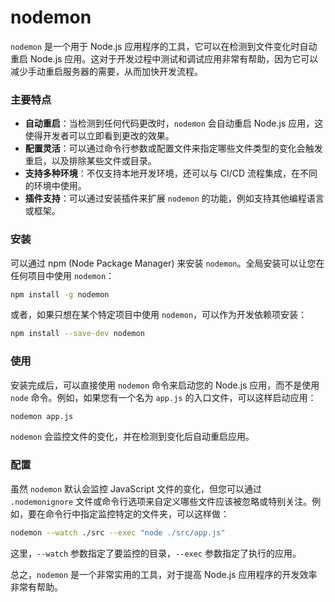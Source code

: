 # nodemon
`nodemon` 是一个用于 Node.js 应用程序的工具，它可以在检测到文件变化时自动重启 Node.js 应用。这对于开发过程中测试和调试应用非常有帮助，因为它可以减少手动重启服务器的需要，从而加快开发流程。

### 主要特点

- **自动重启**：当检测到任何代码更改时，`nodemon` 会自动重启 Node.js 应用，这使得开发者可以立即看到更改的效果。
- **配置灵活**：可以通过命令行参数或配置文件来指定哪些文件类型的变化会触发重启，以及排除某些文件或目录。
- **支持多种环境**：不仅支持本地开发环境，还可以与 CI/CD 流程集成，在不同的环境中使用。
- **插件支持**：可以通过安装插件来扩展 `nodemon` 的功能，例如支持其他编程语言或框架。

### 安装

可以通过 npm (Node Package Manager) 来安装 `nodemon`。全局安装可以让您在任何项目中使用 `nodemon`：

```bash
npm install -g nodemon
```

或者，如果只想在某个特定项目中使用 `nodemon`，可以作为开发依赖项安装：

```bash
npm install --save-dev nodemon
```

### 使用

安装完成后，可以直接使用 `nodemon` 命令来启动您的 Node.js 应用，而不是使用 `node` 命令。例如，如果您有一个名为 `app.js` 的入口文件，可以这样启动应用：

```bash
nodemon app.js
```

`nodemon` 会监控文件的变化，并在检测到变化后自动重启应用。

### 配置

虽然 `nodemon` 默认会监控 JavaScript 文件的变化，但您可以通过 `.nodemonignore` 文件或命令行选项来自定义哪些文件应该被忽略或特别关注。例如，要在命令行中指定监控特定的文件夹，可以这样做：

```bash
nodemon --watch ./src --exec "node ./src/app.js"
```

这里，`--watch` 参数指定了要监控的目录，`--exec` 参数指定了执行的应用。

总之，`nodemon` 是一个非常实用的工具，对于提高 Node.js 应用程序的开发效率非常有帮助。